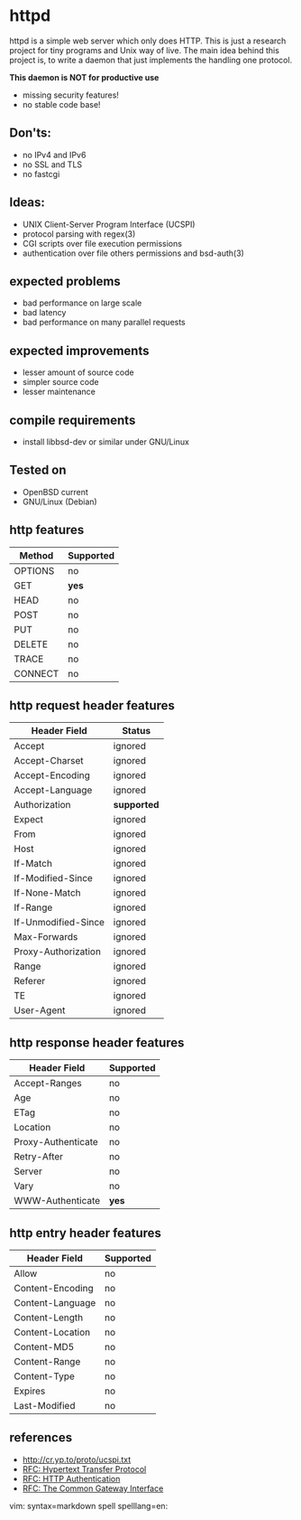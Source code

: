 # httpd

httpd is a simple web server which only does HTTP.  This is just a research
project for tiny programs and Unix way of live.  The main idea behind this
project is, to write a daemon that just implements the handling one protocol.

**This daemon is NOT for productive use**

 * missing security features!
 * no stable code base!

## Don'ts:
 * no IPv4 and IPv6
 * no SSL and TLS
 * no fastcgi

## Ideas:
 * UNIX Client-Server Program Interface (UCSPI)
 * protocol parsing with regex(3)
 * CGI scripts over file execution permissions
 * authentication over file others permissions and bsd-auth(3)

## expected problems
 * bad performance on large scale
 * bad latency
 * bad performance on many parallel requests

## expected improvements
 * lesser amount of source code
 * simpler source code
 * lesser maintenance

## compile requirements
 * install libbsd-dev or similar under GNU/Linux

## Tested on
 * OpenBSD current
 * GNU/Linux (Debian)

## http features

| Method  | Supported |
|---------|-----------|
| OPTIONS | no        |
| GET     | **yes**   |
| HEAD    | no        |
| POST    | no        |
| PUT     | no        |
| DELETE  | no        |
| TRACE   | no        |
| CONNECT | no        |

## http request header features

| Header Field        | Status        |
|---------------------|---------------|
| Accept              | ignored       |
| Accept-Charset      | ignored       |
| Accept-Encoding     | ignored       |
| Accept-Language     | ignored       |
| Authorization       | **supported** |
| Expect              | ignored       |
| From                | ignored       |
| Host                | ignored       |
| If-Match            | ignored       |
| If-Modified-Since   | ignored       |
| If-None-Match       | ignored       |
| If-Range            | ignored       |
| If-Unmodified-Since | ignored       |
| Max-Forwards        | ignored       |
| Proxy-Authorization | ignored       |
| Range               | ignored       |
| Referer             | ignored       |
| TE                  | ignored       |
| User-Agent          | ignored       |

## http response header features

| Header Field        | Supported     |
|---------------------|---------------|
| Accept-Ranges       | no            |
| Age                 | no            |
| ETag                | no            |
| Location            | no            |
| Proxy-Authenticate  | no            |
| Retry-After         | no            |
| Server              | no            |
| Vary                | no            |
| WWW-Authenticate    | **yes**       |

## http entry header features

| Header Field        | Supported     |
|---------------------|---------------|
| Allow               | no            |
| Content-Encoding    | no            |
| Content-Language    | no            |
| Content-Length      | no            |
| Content-Location    | no            |
| Content-MD5         | no            |
| Content-Range       | no            |
| Content-Type        | no            |
| Expires             | no            |
| Last-Modified       | no            |

## references
 * http://cr.yp.to/proto/ucspi.txt
 * [RFC: Hypertext Transfer Protocol](http://tools.ietf.org/html/rfc2616)
 * [RFC: HTTP Authentication](http://tools.ietf.org/html/rfc2617)
 * [RFC: The Common Gateway Interface](http://tools.ietf.org/html/rfc3875)

vim: syntax=markdown spell spelllang=en:
